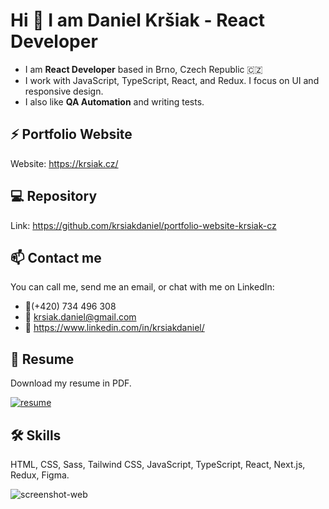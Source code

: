 # Hi 👋 I am Daniel Kršiak - React Developer

- I am **React Developer** based in Brno, Czech Republic 🇨🇿
- I work with JavaScript, TypeScript, React, and Redux. I focus on UI and responsive design.
- I also like **QA Automation** and writing tests.

## ⚡ Portfolio Website

Website: <https://krsiak.cz/>

## 💻 Repository

Link: <https://github.com/krsiakdaniel/portfolio-website-krsiak-cz>

## 📫 Contact me

You can call me, send me an email, or chat with me on LinkedIn:

- 📱(+420) 734 496 308
- 📧 krsiak.daniel@gmail.com
- 💬 <https://www.linkedin.com/in/krsiakdaniel/>

## 📝 Resume

Download my resume in PDF.

[![resume](https://github.com/krsiakdaniel/krsiakdaniel/assets/564906/1c095868-ab0f-44a2-a54a-4916f8000732)](https://drive.google.com/file/d/1x0LWu8I_3aqW34TJbxkciqNGX642bdvF/view?usp=sharing)

## 🛠️ Skills

HTML, CSS, Sass, Tailwind CSS, JavaScript, TypeScript, React, Next.js, Redux, Figma.

![screenshot-web](https://github.com/krsiakdaniel/krsiakdaniel/assets/564906/eb8fccb0-651b-46a4-9687-b483fea64aaa)
